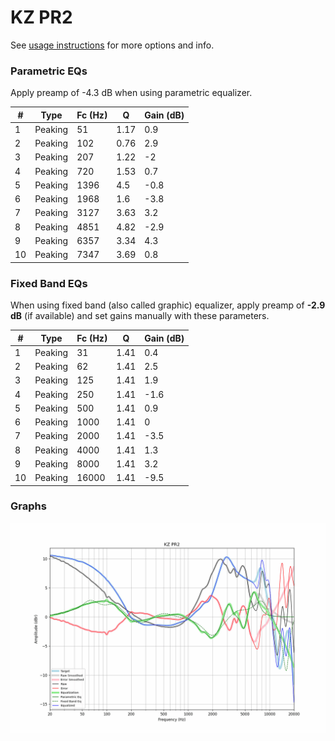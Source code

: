 # KZ PR2
See [usage instructions](https://github.com/jaakkopasanen/AutoEq#usage) for more options and info.

### Parametric EQs
Apply preamp of -4.3 dB when using parametric equalizer.

|   # | Type    |   Fc (Hz) |    Q |   Gain (dB) |
|-----|---------|-----------|------|-------------|
|   1 | Peaking |        51 | 1.17 |         0.9 |
|   2 | Peaking |       102 | 0.76 |         2.9 |
|   3 | Peaking |       207 | 1.22 |        -2   |
|   4 | Peaking |       720 | 1.53 |         0.7 |
|   5 | Peaking |      1396 | 4.5  |        -0.8 |
|   6 | Peaking |      1968 | 1.6  |        -3.8 |
|   7 | Peaking |      3127 | 3.63 |         3.2 |
|   8 | Peaking |      4851 | 4.82 |        -2.9 |
|   9 | Peaking |      6357 | 3.34 |         4.3 |
|  10 | Peaking |      7347 | 3.69 |         0.8 |

### Fixed Band EQs
When using fixed band (also called graphic) equalizer, apply preamp of **-2.9 dB** (if available) and set gains manually with these parameters.

|   # | Type    |   Fc (Hz) |    Q |   Gain (dB) |
|-----|---------|-----------|------|-------------|
|   1 | Peaking |        31 | 1.41 |         0.4 |
|   2 | Peaking |        62 | 1.41 |         2.5 |
|   3 | Peaking |       125 | 1.41 |         1.9 |
|   4 | Peaking |       250 | 1.41 |        -1.6 |
|   5 | Peaking |       500 | 1.41 |         0.9 |
|   6 | Peaking |      1000 | 1.41 |         0   |
|   7 | Peaking |      2000 | 1.41 |        -3.5 |
|   8 | Peaking |      4000 | 1.41 |         1.3 |
|   9 | Peaking |      8000 | 1.41 |         3.2 |
|  10 | Peaking |     16000 | 1.41 |        -9.5 |

### Graphs
![](./KZ%20PR2.png)
